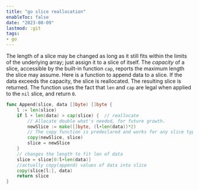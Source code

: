 ```yaml
---
title: "go slice reallocation"
enableToc: false
date: "2023-08-09"
lastmod: :git
tags:
- go
---
```


The length of a slice may be changed as long as it still fits within the limits 
of the underlying array; just assign it to a slice of itself. The _capacity_ of 
a slice, accessible by the built-in function `cap`, reports the maximum length 
the slice may assume. Here is a function to append data to a slice. If the data 
exceeds the capacity, the slice is reallocated. The resulting slice is returned. 
The function uses the fact that `len` and `cap` are legal when applied to the 
`nil` slice, and return `0`.

```go
func Append(slice, data []byte) []byte {
    l := len(slice)
    if l + len(data) > cap(slice) {  // reallocate
        // Allocate double what's needed, for future growth.
        newSlice := make([]byte, (l+len(data))*2)
        // The copy function is predeclared and works for any slice type.
        copy(newSlice, slice)
        slice = newSlice
    }
	// changes the length to fit len of data
    slice = slice[0:l+len(data)]
	//actually copy(append) values of data into slice
    copy(slice[l:], data)
    return slice
}
```